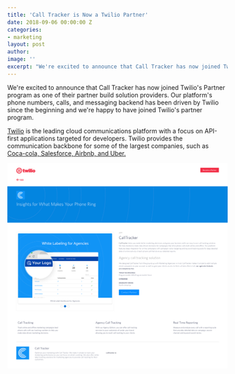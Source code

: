 ```yaml
---
title: 'Call Tracker is Now a Twilio Partner'
date: 2018-09-06 00:00:00 Z
categories:
- marketing
layout: post
author:
image: ''
excerpt: "We're excited to announce that Call Tracker has now joined Twilio's Build Partner program as one of their partner solution providers."
---
```

We're excited to announce that Call Tracker has now joined Twilio's Partner program as one of their partner build solution providers. Our platform's phone numbers, calls, and messaging backend has been driven by Twilio since the beginning and we're happy to have joined Twilio's partner program.

<a href="https://www.twilio.com/" target="_blank">Twilio</a> is the leading cloud communications platform with a focus on API-first applications targeted for developers. Twilio provides the communication backbone for some of the largest companies, such as <a href="https://customers.twilio.com" target="_blank">Coca-cola, Salesforce, Airbnb, and Uber.</a>


<a href="https://showcase.twilio.com/s/partner-listing/a8E1W0000004CL3/calltracker" target="_blank"><img src="/images/posts/calltracker-partnership-listing.png" class="img-responsive img-thumbnail" alt="twilio calltracker partner listing" /></a>
